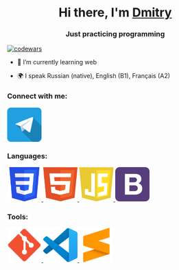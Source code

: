 <h1 align="center">Hi there, I'm <a href="https://github.com/tidoya" target="_blank">Dmitry</a> </h1>
<h3 align="center">Just practicing programming</h3>

[![codewars](https://www.codewars.com/users/tidoya/badges/small)](https://www.codewars.com/users/tidoya)  


- 🌱 I’m currently learning web

- 🌍 I speak Russian (native), English (B1), Français (A2)

### Connect with me:
<p align="left">
<a href="https://t.me/add_liby" target="blank"><img align="center" src="https://github.com/tidoya/tidoya/blob/main/img/telegram_icon.svg" alt="tidoya" height="80" width="80" /></a>
</p>

### Languages:
<p align="left"> 
<a href="https://www.w3schools.com/css/" target="_blank" rel="noreferrer"> <img src="https://github.com/tidoya/tidoya/blob/main/img/CSS3_logo.svg" alt="css3" width="80" height="80"/> </a> 
<a href="https://www.w3.org/html/" target="_blank" rel="noreferrer"> <img src="https://github.com/tidoya/tidoya/blob/main/img/html-1.svg" alt="html5" width="80" height="80"/> </a> 
<a href="https://learn.javascript.ru/" target="_blank" rel="noreferrer"> <img src="https://github.com/tidoya/tidoya/blob/main/img/javascript-1.svg" alt="js" width="80" height="80"/> </a> 
<a href="https://bootstrap-4.ru/" target="_blank" rel="noreferrer"> <img src="https://github.com/tidoya/tidoya/blob/main/img/bootstrap-4.svg" alt="js" width="80" height="80"/> </a> 
</p>

### Tools:
<p align="left"> 
<a href="https://git-scm.com/" target="_blank" rel="noreferrer"> <img src="https://github.com/tidoya/tidoya/blob/main/img/Git_icon.svg" alt="git" width="80" height="80"/> </a> 
<a href="https://code.visualstudio.com/" target="_blank" rel="noreferrer"> <img src="https://github.com/tidoya/tidoya/blob/main/img/Visual_Studio_Code_1.35_icon.svg" alt="vs" width="80" height="80"/> </a> 
<a href="https://www.sublimetext.com/3" target="_blank" rel="noreferrer"> <img src="https://github.com/tidoya/tidoya/blob/main/img/sublimetext-icon-svgrepo-com.svg" alt="sub" width="80" height="80"/> </a> 
</p>
